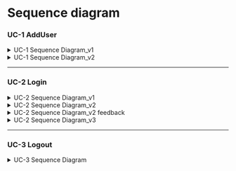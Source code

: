 # Sequence diagram

### UC-1 AddUser
<details><summary>UC-1 Sequence Diagram_v1</summary>
  
![KakaoTalk_20210508_200650213](https://user-images.githubusercontent.com/59490892/117540723-6d6fa080-b04b-11eb-9380-84c17eccf541.png)<br>
![KakaoTalk_20210508_200655523](https://user-images.githubusercontent.com/59490892/117540726-6fd1fa80-b04b-11eb-8f18-a7445611d3c5.jpg)<br>
![KakaoTalk_20210508_200658378](https://user-images.githubusercontent.com/59490892/117540728-706a9100-b04b-11eb-8c1d-5872c0eeb565.png)<br>

</details>

<details><summary>UC-1 Sequence Diagram_v2</summary>
  


</details>


---
### UC-2 Login
<details>
<summary>UC-2 Sequence Diagram_v1</summary>

![uc2 login](https://user-images.githubusercontent.com/59490892/117151119-ba593a00-adf3-11eb-8168-b7a410407b71.JPG)<br>

</details>

<details>
<summary>UC-2 Sequence Diagram_v2</summary>  
  
![000](https://user-images.githubusercontent.com/59490892/117540895-482f6200-b04c-11eb-9d7c-d33ca258e923.JPG)

</details>

<details>
<summary>UC-2 Sequence Diagram_v2 feedback</summary>  
   
- [이한용] alt block의 하단의 **send result, refresh page** 부분은 분기에 상관없이 중복 되므로 블록 바깥으로 빼도 되지 않을까 싶습니다. 
database 까지 작업이 진행되지 않은 상태에서 **user email**과 **password**의 오류 여부가 결정될지 의문이 있습니다. 따라서 alt block으로 진입하는 시점이 **find user** 이후 이어야 할 것 같습니다.
service에서 repository로 가는 작업을 **hasInfo := requestUserInfo()** 으로 설정하고, alt block의 분기문을 **hasInfo == true** 와 같은 조건문으로 변경하면 좋을 것 같습니다.
- [박종혁] 뭐가 정답일지는 모르겠지만, 교수님 pdf예시를 보면 함수형태로 flow가 진행되는것으로 보이는데 가능하다면 이 형식을 맞추는게 좋지않을까 생각됩니다.
그리고 위에 한용님이 말씀하신 것 처럼 alt block이 잘못 설정된것 같습니다. Database로부터 유저정보를 받아온다음 Auth Service에서 verification을 한 후에 해당 결과를 Contoller로 넘겨 Controller에서 결과에 따른 분기를 표현하는 것이 더 좋을것 같습니다.
</details>

<details>
<summary>UC-2 Sequence Diagram_v3</summary>  
  
![image](https://user-images.githubusercontent.com/59490892/118222706-0d4d8400-b4bb-11eb-93c4-0bd3d2310085.png)

</details>


---

### UC-3 Logout

<details>
<summary>UC-3 Sequence Diagram</summary>  
  
![001](https://user-images.githubusercontent.com/59490892/117540902-4c5b7f80-b04c-11eb-879a-be96eeac3172.JPG)

</details>
